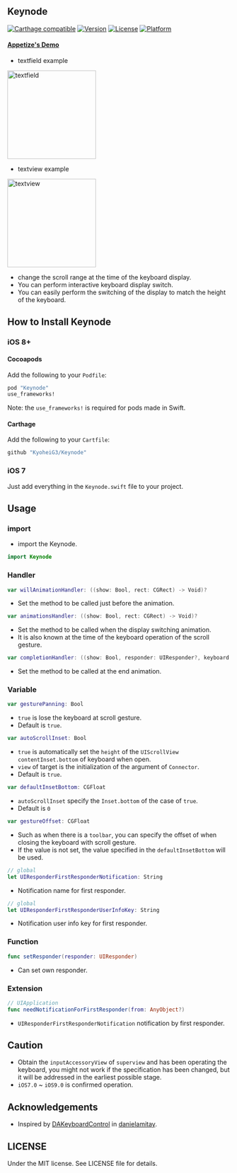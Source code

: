 Keynode
---

[![Carthage compatible](https://img.shields.io/badge/Carthage-compatible-4BC51D.svg?style=flat)](https://github.com/Carthage/Carthage)
[![Version](https://img.shields.io/cocoapods/v/Keynode.svg?style=flat)](http://cocoadocs.org/docsets/Keynode)
[![License](https://img.shields.io/cocoapods/l/Keynode.svg?style=flat)](http://cocoadocs.org/docsets/Keynode)
[![Platform](https://img.shields.io/cocoapods/p/Keynode.svg?style=flat)](http://cocoadocs.org/docsets/Keynode)

#### [Appetize's Demo](https://appetize.io/app/qzmvwjv8m23nn7vkepb9j5bjbw)

* textfield example
<p><img src="https://github.com/KyoheiG3/assets/blob/master/Keynode/textfield.gif" alt="textfield" width="200" /></p>

* textview example
<p><img src="https://github.com/KyoheiG3/assets/blob/master/Keynode/textview.gif" alt="textview" width="200" /></p>

* change the scroll range at the time of the keyboard display.
* You can perform interactive keyboard display switch.
* You can easily perform the switching of the display to match the height of the keyboard.

## How to Install Keynode

### iOS 8+

#### Cocoapods

Add the following to your `Podfile`:

```Ruby
pod "Keynode"
use_frameworks!
```
Note: the `use_frameworks!` is required for pods made in Swift.

#### Carthage

Add the following to your `Cartfile`:

```Ruby
github "KyoheiG3/Keynode"
```

### iOS 7

Just add everything in the `Keynode.swift` file to your project.


## Usage

### import

* import the Keynode.

```Swift
import Keynode
```

### Handler


```Swift
var willAnimationHandler: ((show: Bool, rect: CGRect) -> Void)?
```
* Set the method to be called just before the animation.

```Swift
var animationsHandler: ((show: Bool, rect: CGRect) -> Void)?
```
* Set the method to be called when the display switching animation.
* It is also known at the time of the keyboard operation of the scroll gesture.

```Swift
var completionHandler: ((show: Bool, responder: UIResponder?, keyboard: UIView?) -> Void)?
```
* Set the method to be called at the end animation.

### Variable


```Swift
var gesturePanning: Bool
```
* `true` is lose the keyboard at scroll gesture.
* Default is `true`.

```Swift
var autoScrollInset: Bool
```
* `true` is automatically set the `height` of the `UIScrollView contentInset.bottom` of keyboard when open.
* `view` of target is the initialization of the argument of `Connector`.
* Default is `true`.

```Swift
var defaultInsetBottom: CGFloat
```
* `autoScrollInset` specify the `Inset.bottom` of the case of `true`.
* Default is `0`

```Swift
var gestureOffset: CGFloat
```
* Such as when there is a `toolbar`, you can specify the offset of when closing the keyboard with scroll gesture.
* If the value is not set, the value specified in the `defaultInsetBottom` will be used.

```Swift
// global
let UIResponderFirstResponderNotification: String
```
* Notification name for first responder.

```Swift
// global
let UIResponderFirstResponderUserInfoKey: String
```
* Notification user info key for first responder.


### Function

```swift
func setResponder(responder: UIResponder)
```
* Can set own responder.


### Extension

```swift
// UIApplication
func needNotificationForFirstResponder(from: AnyObject?)
```
* `UIResponderFirstResponderNotification` notification by first responder.

## Caution
* Obtain the `inputAccessoryView` of `superview` and has been operating the keyboard, you might not work if the specification has been changed, but it will be addressed in the earliest possible stage.
* `iOS7.0` ~ `iOS9.0` is confirmed operation.

## Acknowledgements

* Inspired by [DAKeyboardControl](https://github.com/danielamitay/DAKeyboardControl) in [danielamitay](https://github.com/danielamitay).

## LICENSE
Under the MIT license. See LICENSE file for details.
